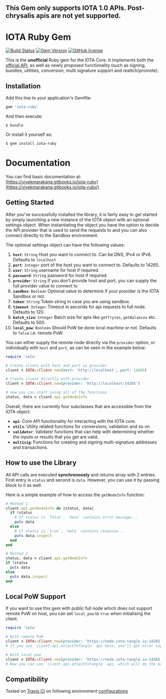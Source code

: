 ## This Gem only supports IOTA 1.0 APIs. Post-chrysalis apis are not yet supported.

# IOTA Ruby Gem

[![Build Status](https://travis-ci.org/vivekmarakana/iota.lib.rb.svg?branch=master)](https://travis-ci.org/vivekmarakana/iota.lib.rb) [![Gem Version](https://badge.fury.io/rb/iota-ruby.svg)](https://badge.fury.io/rb/iota-ruby) [![GitHub license](https://img.shields.io/badge/license-MIT-blue.svg)](https://raw.githubusercontent.com/vivekmarakana/iota.lib.rb/master/LICENSE)

This is the **unofficial** Ruby gem for the IOTA Core. It implements both the [official API](https://iota.readme.io/), as well as newly proposed functionality (such as signing, bundles, utilities, conversion, multi signature support and reattch/promote).

## Installation

Add this line to your application's Gemfile:

```ruby
gem 'iota-ruby'
```

And then execute:

    $ bundle

Or install it yourself as:

    $ gem install iota-ruby


# Documentation

You can find basic documentation at: [https://vivekmarakana.gitbooks.io/iota-ruby](https://vivekmarakana.gitbooks.io/iota-ruby/)


## Getting Started

After you've successfully installed the library, it is fairly easy to get started by simply launching a new instance of the IOTA object with an optional settings object. When instantiating the object you have the option to decide the API provider that is used to send the requests to and you can also connect directly to the Sandbox environment.

The optional settings object can have the following values:

1. **`host`**: `String` Host you want to connect to. Can be DNS, IPv4 or IPv6. Defaults to `localhost `
2. **`port`**: `Integer` port of the host you want to connect to. Defaults to 14265.
2. **`user`**: `String` username for host if required.
2. **`password`**: `String` password for host if required.
3. **`provider`**: `String` If you don't provide host and port, you can supply the full provider value to connect to
4. **`sandbox`**: `Boolean` Optional value to determine if your provider is the IOTA Sandbox or not.
5. **`token`**: `String` Token string in case you are using sandbox.
5. **`timeout`**: `Integer` Timeout in seconds for api requests to full node. Defaults to 120.
5. **`batch_size`**: `Integer` Batch size for apis like `getTrytes`, `getBalances` etc. Defaults to 500.
5. **`local_pow`**: `Boolean` Should PoW be done local machine or not. Defaults to `false` i.e. remote PoW.

You can either supply the remote node directly via the `provider` option, or individually with `host` and `port`, as can be seen in the example below:

```ruby
require 'iota'

# Create client with host and port as provider
client = IOTA::Client.new(host: 'http://localhost', port: 14265)

# Create client directly with provider
client = IOTA::Client.new(provider: 'http://localhost:14265')

# now you can start using all of the functions
status, data = client.api.getNodeInfo
```

Overall, there are currently four subclasses that are accessible from the IOTA object:
- **`api`**: Core API functionality for interacting with the IOTA core.
- **`utils`**: Utility related functions for conversions, validation and so on
- **`validator`**: Validator functions that can help with determining whether the inputs or results that you get are valid.
- **`multisig`**: Functions for creating and signing multi-signature addresses and transactions.


## How to use the Library

All API calls are executed **synchronously** and returns array with 2 entries. First entry is `status` and second is `data`. However, you can use it by passing block to it as well.

Here is a simple example of how to access the `getNodeInfo` function:

```ruby
# Method 1
client.api.getNodeInfo do |status, data|
  if !status
    # If status is `false`, `data` contains error message...
    puts data
  else
    # If status is `true`, `data` contains response...
    puts data.inspect
  end
end

# Method 2
status, data = client.api.getNodeInfo
if !status
  puts data
else
  puts data.inspect
end
```

## Local PoW Support

If you want to use this gem with public full node which does not support remote PoW on host, you can set `local_pow` to `true` when initialising the client.

```ruby
require 'iota'

# With remote PoW
client = IOTA::Client.new(provider: 'https://node.iota-tangle.io:14265')
# If you use `client.api.attachToTangle` api here, you'll get error saying that attachToTangle command is not allowed

# With local pow
client = IOTA::Client.new(provider: 'https://node.iota-tangle.io:14265', local_pow: true)
# Now you can use `client.api.attachToTangle` api, which will do the proof-of-work on transaction and return the trytes that needs to be broadcasted
```

## Compatibility

Tested on [Travis CI](https://travis-ci.org/vivekmarakana/iota.lib.rb) on following environment [configurations](https://github.com/vivekmarakana/iota.lib.rb/blob/master/.travis.yml)
